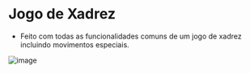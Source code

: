 # Jogo de Xadrez
- Feito com todas as funcionalidades comuns de um jogo de xadrez incluindo movimentos especiais.

![image](https://github.com/brunozer0/chess-system/assets/106349470/50cba3eb-02d7-4bd0-ae07-ec2b9055ae4b)

